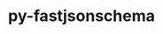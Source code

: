 ---
title: "py-fastjsonschema"
layout: cache
categories: [package, develop]
meta: {"compilers": ["gcc@=11.1.0", "gcc@=11.4.0", "gcc@=7.3.1", "gcc@=9.4.0", "oneapi@=2024.2.1"], "num_specs": 34, "num_specs_by_stack": {"aws-isc": 1, "aws-isc-aarch64": 1, "data-vis-sdk": 4, "e4s": 6, "e4s-neoverse-v2": 5, "e4s-neoverse_v1": 2, "e4s-oneapi": 13, "e4s-power": 2, "root": 34}, "oss": ["amzn2", "ubuntu20.04", "ubuntu22.04"], "platforms": ["linux"], "stacks": ["aws-isc", "aws-isc-aarch64", "data-vis-sdk", "e4s", "e4s-neoverse-v2", "e4s-neoverse_v1", "e4s-oneapi", "e4s-power", "root"], "targets": ["aarch64", "neoverse_v1", "neoverse_v2", "ppc64le", "x86_64_v3"], "versions": ["2.16.2", "2.16.3", "2.21.1"]}
spec_details: [{"compiler": "gcc@=7.3.1", "hash": "2oymhgplhz5vaitf4tpehb32qwd46ztf", "os": "amzn2", "platform": "linux", "size": "-", "stacks": ["aws-isc-aarch64", "root"], "target": "aarch64", "variants": ["build_system=python_pip"], "versions": ["2.16.3"]}, {"compiler": "gcc@=11.4.0", "hash": "2yqabsnfs2ohqgy7tvdetlnwraimjexr", "os": "ubuntu22.04", "platform": "linux", "size": "-", "stacks": ["e4s", "root"], "target": "x86_64_v3", "variants": ["build_system=python_pip"], "versions": ["2.21.1"]}, {"compiler": "oneapi@=2024.2.1", "hash": "32lwkv2dftfxckunuirouybwqyfcp4ox", "os": "ubuntu22.04", "platform": "linux", "size": "-", "stacks": ["e4s-oneapi", "root"], "target": "x86_64_v3", "variants": ["build_system=python_pip"], "versions": ["2.21.1"]}, {"compiler": "oneapi@=2024.2.1", "hash": "4e7quzttjuzlwu7xwiems7g7uihqxiek", "os": "ubuntu22.04", "platform": "linux", "size": "-", "stacks": ["e4s-oneapi", "root"], "target": "x86_64_v3", "variants": ["build_system=python_pip"], "versions": ["2.21.1"]}, {"compiler": "oneapi@=2024.2.1", "hash": "4tniesuyvibnqfn65arjtqrkmnavxmb2", "os": "ubuntu22.04", "platform": "linux", "size": "-", "stacks": ["e4s-oneapi", "root"], "target": "x86_64_v3", "variants": ["build_system=python_pip"], "versions": ["2.21.1"]}, {"compiler": "gcc@=11.4.0", "hash": "4tuy4vybhowx5yrjzh4vjqcnocxkmdvc", "os": "ubuntu22.04", "platform": "linux", "size": "-", "stacks": ["e4s-neoverse-v2", "root"], "target": "neoverse_v2", "variants": ["build_system=python_pip"], "versions": ["2.21.1"]}, {"compiler": "oneapi@=2024.2.1", "hash": "5jjutdplyxpnx74dbhdfzij7l4l2u4cm", "os": "ubuntu22.04", "platform": "linux", "size": "-", "stacks": ["e4s-oneapi", "root"], "target": "x86_64_v3", "variants": ["build_system=python_pip"], "versions": ["2.21.1"]}, {"compiler": "gcc@=11.4.0", "hash": "6rwu6y7qbo2x7fl77kbffwcpyp4rgff6", "os": "ubuntu22.04", "platform": "linux", "size": "-", "stacks": ["e4s-neoverse-v2", "root"], "target": "neoverse_v2", "variants": ["build_system=python_pip"], "versions": ["2.21.1"]}, {"compiler": "gcc@=11.4.0", "hash": "76c3fzqfysd2bguvtflsshko4fb5fxuq", "os": "ubuntu22.04", "platform": "linux", "size": "-", "stacks": ["e4s", "root"], "target": "x86_64_v3", "variants": ["build_system=python_pip"], "versions": ["2.21.1"]}, {"compiler": "gcc@=11.1.0", "hash": "dy3js444olyuw2ic5gkylqof6lads65v", "os": "ubuntu20.04", "platform": "linux", "size": "-", "stacks": ["data-vis-sdk", "root"], "target": "x86_64_v3", "variants": ["build_system=python_pip"], "versions": ["2.21.1"]}, {"compiler": "gcc@=11.4.0", "hash": "es2x2lzp7i3jb6lsefdwk72ppcfbs2me", "os": "ubuntu22.04", "platform": "linux", "size": "-", "stacks": ["e4s-neoverse-v2", "root"], "target": "neoverse_v2", "variants": ["build_system=python_pip"], "versions": ["2.16.2"]}, {"compiler": "gcc@=9.4.0", "hash": "gl2e6c73g6tqjfwjtdbp4fi53p44ot4g", "os": "ubuntu20.04", "platform": "linux", "size": "-", "stacks": ["e4s-power", "root"], "target": "ppc64le", "variants": ["build_system=python_pip"], "versions": ["2.16.3"]}, {"compiler": "oneapi@=2024.2.1", "hash": "go5mnggpozf4nff4vgcjn5xvn5efmgvt", "os": "ubuntu22.04", "platform": "linux", "size": "-", "stacks": ["e4s-oneapi", "root"], "target": "x86_64_v3", "variants": ["build_system=python_pip"], "versions": ["2.21.1"]}, {"compiler": "gcc@=11.4.0", "hash": "h45q4nmwlgaajza7mqfbo4nr47bufhtn", "os": "ubuntu22.04", "platform": "linux", "size": "-", "stacks": ["e4s-neoverse-v2", "root"], "target": "neoverse_v2", "variants": ["build_system=python_pip"], "versions": ["2.21.1"]}, {"compiler": "oneapi@=2024.2.1", "hash": "jefydft24hd4yr2wbe2snw4fzxjeq4v4", "os": "ubuntu22.04", "platform": "linux", "size": "-", "stacks": ["e4s-oneapi", "root"], "target": "x86_64_v3", "variants": ["build_system=python_pip"], "versions": ["2.16.2"]}, {"compiler": "oneapi@=2024.2.1", "hash": "jh4wb77iqtp5fozdn7jxzz4afuxrlslr", "os": "ubuntu22.04", "platform": "linux", "size": "-", "stacks": ["e4s-oneapi", "root"], "target": "x86_64_v3", "variants": ["build_system=python_pip"], "versions": ["2.21.1"]}, {"compiler": "gcc@=11.4.0", "hash": "kishehkxeg6ujoc4mqwgfos7zwfrrksw", "os": "ubuntu22.04", "platform": "linux", "size": "-", "stacks": ["e4s", "root"], "target": "x86_64_v3", "variants": ["build_system=python_pip"], "versions": ["2.16.2"]}, {"compiler": "gcc@=7.3.1", "hash": "kyzbwydmcd7jvxewumppnrlzqp6xozbr", "os": "amzn2", "platform": "linux", "size": "-", "stacks": ["aws-isc", "root"], "target": "x86_64_v3", "variants": ["build_system=python_pip"], "versions": ["2.16.3"]}, {"compiler": "gcc@=11.4.0", "hash": "l4uhixowvfp3st4zmrfw5xvhl6deepey", "os": "ubuntu22.04", "platform": "linux", "size": "-", "stacks": ["e4s-neoverse_v1", "root"], "target": "neoverse_v1", "variants": ["build_system=python_pip"], "versions": ["2.16.3"]}, {"compiler": "gcc@=11.1.0", "hash": "nnh24olhybir7oacr2pjludufk2ayzsq", "os": "ubuntu20.04", "platform": "linux", "size": "-", "stacks": ["data-vis-sdk", "root"], "target": "x86_64_v3", "variants": ["build_system=python_pip"], "versions": ["2.21.1"]}, {"compiler": "gcc@=11.4.0", "hash": "of77mqzsb5ynxdyeq27lclt6o2mo2abv", "os": "ubuntu22.04", "platform": "linux", "size": "-", "stacks": ["e4s", "root"], "target": "x86_64_v3", "variants": ["build_system=python_pip"], "versions": ["2.21.1"]}, {"compiler": "oneapi@=2024.2.1", "hash": "ooye4bixd7shfkkccvf2szys6hbuxg6y", "os": "ubuntu22.04", "platform": "linux", "size": "-", "stacks": ["e4s-oneapi", "root"], "target": "x86_64_v3", "variants": ["build_system=python_pip"], "versions": ["2.21.1"]}, {"compiler": "oneapi@=2024.2.1", "hash": "reha4pxl23uq2c2hkrwkfwkcm2yd66di", "os": "ubuntu22.04", "platform": "linux", "size": "-", "stacks": ["e4s-oneapi", "root"], "target": "x86_64_v3", "variants": ["build_system=python_pip"], "versions": ["2.21.1"]}, {"compiler": "gcc@=11.4.0", "hash": "remrt4w5dx442rzz3a7hy6svn5ol4gvh", "os": "ubuntu22.04", "platform": "linux", "size": "-", "stacks": ["e4s-neoverse-v2", "root"], "target": "neoverse_v2", "variants": ["build_system=python_pip"], "versions": ["2.21.1"]}, {"compiler": "oneapi@=2024.2.1", "hash": "uj25gtoaxjkfqm4dozv33svzheemmtnj", "os": "ubuntu22.04", "platform": "linux", "size": "-", "stacks": ["e4s-oneapi", "root"], "target": "x86_64_v3", "variants": ["build_system=python_pip"], "versions": ["2.21.1"]}, {"compiler": "gcc@=11.4.0", "hash": "wjips56m2rylkfv2c37ve5ishktoxquw", "os": "ubuntu22.04", "platform": "linux", "size": "-", "stacks": ["e4s-neoverse_v1", "root"], "target": "neoverse_v1", "variants": ["build_system=python_pip"], "versions": ["2.16.3"]}, {"compiler": "gcc@=11.1.0", "hash": "wkb4hvce5ue4fxrf7d5gf4a7373syfzj", "os": "ubuntu20.04", "platform": "linux", "size": "-", "stacks": ["data-vis-sdk", "root"], "target": "x86_64_v3", "variants": ["build_system=python_pip"], "versions": ["2.21.1"]}, {"compiler": "gcc@=11.1.0", "hash": "wt4kyf7wtbvx3hp7q7sjurhlv3kef6go", "os": "ubuntu20.04", "platform": "linux", "size": "-", "stacks": ["data-vis-sdk", "root"], "target": "x86_64_v3", "variants": ["build_system=python_pip"], "versions": ["2.21.1"]}, {"compiler": "oneapi@=2024.2.1", "hash": "xnyut5eeclypkyltoylz6yhambvznc2x", "os": "ubuntu22.04", "platform": "linux", "size": "-", "stacks": ["e4s-oneapi", "root"], "target": "x86_64_v3", "variants": ["build_system=python_pip"], "versions": ["2.21.1"]}, {"compiler": "gcc@=11.4.0", "hash": "y4lq5dy6tm73f7prnrdxrabskmytipph", "os": "ubuntu22.04", "platform": "linux", "size": "-", "stacks": ["e4s", "root"], "target": "x86_64_v3", "variants": ["build_system=python_pip"], "versions": ["2.21.1"]}, {"compiler": "oneapi@=2024.2.1", "hash": "ycwv7gzhftp7gzumhsykhirgx7m6sqya", "os": "ubuntu22.04", "platform": "linux", "size": "-", "stacks": ["e4s-oneapi", "root"], "target": "x86_64_v3", "variants": ["build_system=python_pip"], "versions": ["2.21.1"]}, {"compiler": "gcc@=11.4.0", "hash": "ysbp5zjihhy7om3rfkcijduvvyukj7qe", "os": "ubuntu22.04", "platform": "linux", "size": "-", "stacks": ["e4s", "root"], "target": "x86_64_v3", "variants": ["build_system=python_pip"], "versions": ["2.16.2"]}, {"compiler": "gcc@=9.4.0", "hash": "yv4tkckbcfdnu3rbdprieavhhnsywflv", "os": "ubuntu20.04", "platform": "linux", "size": "-", "stacks": ["e4s-power", "root"], "target": "ppc64le", "variants": ["build_system=python_pip"], "versions": ["2.16.3"]}, {"compiler": "oneapi@=2024.2.1", "hash": "zkhyy6fe7llcnwst37iq2ywciagydhje", "os": "ubuntu22.04", "platform": "linux", "size": "-", "stacks": ["e4s-oneapi", "root"], "target": "x86_64_v3", "variants": ["build_system=python_pip"], "versions": ["2.21.1"]}]
---